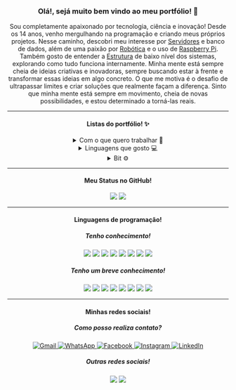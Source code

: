 <!-- TITLE -->
<h3 align="center">Olá!, sejá muito bem vindo ao meu portfólio! 👋</h3>

<!-- DESCRIPTION -->
<p align="center">Sou completamente apaixonado por tecnologia, ciência e inovação! Desde os 14 anos, venho mergulhando na programação e criando meus próprios projetos. Nesse caminho, descobri meu interesse por <a href="https://pt.wikipedia.org/wiki/Servidor">Servidores</a> e banco de dados, além de uma paixão por <a href="https://pt.wikipedia.org/wiki/Rob%C3%B3tica">Robótica</a> e o uso de <a href="https://www.raspberrypi.com/documentation/">Raspberry Pi</a>. Também gosto de entender a <a href="https://pt.wikipedia.org/wiki/Estrutura">Estrutura</a> de baixo nível dos sistemas, explorando como tudo funciona internamente. Minha mente está sempre cheia de ideias criativas e inovadoras, sempre buscando estar à frente e transformar essas ideias em algo concreto. O que me motiva é o desafio de ultrapassar limites e criar soluções que realmente façam a diferença. Sinto que minha mente está sempre em movimento, cheia de novas possibilidades, e estou determinado a torná-las reais.</p>

---

<!-- INFO -->
<h4 align="center">Listas do portfólio! ✨</h4>
<div align="center">
    <details>
        <summary>Com o que quero trabalhar 💼</summary>
        <ul>
            <li>
                <p>Sistema, Arquitetura de Computadores.</p>
            </li>
            <li>
                <p>Servidor, Banco de dados.</p>
            </li>
            <li>
                <p>Robotica, Raspberry PI.</p>
            </li>
            <li>
                <p>IA, Automação.</p>
            </li>
        </ul>
    </details>
    <details>
        <summary>Linguagens que gosto 💻</summary>
        <ul>
            <li>
                <p><strong>Baixo nível:</strong> Assembly.</p>
            </li>
            <li>
                <p><strong>Sistema:</strong> C/C++</p>
            </li>
            <li>
                <p><strong>Alto nível:</strong> Python</p>
            </li>
            <li>
                <p><strong>Navegadores:</strong> HTML, CSS, JS</p>
            </li>
            <li>
                <p><strong>Banco de dados:</strong> PHP</p>
            </li>
            <li>
                <p><strong>CMD Windows:</strong> Batch</p>
            </li>
        </ul>
    </details>
    <details>
        <summary>Bit ⚙</summary>
        <h5>0101011001101111011000111110101000100000111010010010000001100011011101010111001001101001011011110111001101101111001000000110100001100101011010010110111000100001</h5>
    </details>
</div>

---

<!-- GITHUB-STATS -->
<h4 align="center">Meu Status no GitHub!</h4>
<section align="center">
    <img rel="Stats-1" src="https://github-readme-stats.vercel.app/api?username=JefersonFerrettiMoreira&show_icons=true&theme=transparent">
    <img rel="Stats-2" src="https://github-readme-stats.vercel.app/api/top-langs/?username=JefersonFerrettiMoreira&theme=blue-green">
</section>

---

<!-- LINGUAGE-KNOW1 -->
<h4 align="center">Linguagens de programação!</h4>
<h5 align="center">Tenho conhecimento!</h5>
<section align="center">
    <!-- SISTEM -->
    <img rel="Assembly" src="https://img.shields.io/badge/Assembly-FFFFFF?style=for-the-badge">
    <img rel="C" src="https://img.shields.io/badge/C-709EFF?style=for-the-badge">
    <img rel="Cpp" src="https://img.shields.io/badge/Cpp-526DA5?style=for-the-badge">
    <img rel="Python" src="https://img.shields.io/badge/Python-FFEF88?style=for-the-badge">
    <!-- WEB -->
    <img rel="HTML5" src="https://img.shields.io/badge/HTML5-FF865B?style=for-the-badge">
    <img rel="CSS3" src="https://img.shields.io/badge/CSS3-5B97FF?style=for-the-badge">
    <img rel="JavaScript" src="https://img.shields.io/badge/JavaScript-FFD080?style=for-the-badge">
    <img rel="PHP" src="https://img.shields.io/badge/PHP-A0A0FF?style=for-the-badge">
</section>

<!-- LINGUAGE-KNOW2 -->
<h5 align="center">Tenho um breve conhecimento!</h5>
<section align="center">
    <!-- SISTEM -->
    <img rel="Assembly" src="https://img.shields.io/badge/Assembly-FFFFFF?style=for-the-badge">
    <img rel="C" src="https://img.shields.io/badge/C-709EFF?style=for-the-badge">
    <img rel="Cpp" src="https://img.shields.io/badge/Cpp-526DA5?style=for-the-badge">
    <img rel="Python" src="https://img.shields.io/badge/Python-FFEF88?style=for-the-badge">
    <!-- WEB -->
    <img rel="HTML5" src="https://img.shields.io/badge/HTML5-FF865B?style=for-the-badge">
    <img rel="CSS3" src="https://img.shields.io/badge/CSS3-5B97FF?style=for-the-badge">
    <img rel="JavaScript" src="https://img.shields.io/badge/JavaScript-FFD080?style=for-the-badge">
    <img rel="PHP" src="https://img.shields.io/badge/PHP-A0A0FF?style=for-the-badge">
</section>

---

<!-- CONTACTS -->
<h4 align="center">Minhas redes sociais!</h4>
<h5 align="center">Como posso realiza contato?</h5>
<div align="center">
    <a href="https://mail.google.com/mail/u/0/?hl=pt-BR#search/in%3Asent+jeferson.ferretti2004%40gmail.com?compose=new" target="_blank">
        <img alt="Gmail" title="Esse é meu Gmail!" src="https://img.shields.io/badge/Gmail-D14836?style=for-the-badge&logo=gmail&logoColor=white" />
    </a>
    <a href="https://api.whatsapp.com/send?phone=5519989437565&text=Eu%20vim%20pelo%20link%20do%20GitHub!%20%F0%9F%98%80%0APrazem%20em%20conhec%C3%AA-lo%20Jeferson!" target="_blank">
        <img alt="WhatsApp" title="Esse é meu WhatsApp!" src="https://img.shields.io/badge/WhatsApp-25D366?style=for-the-badge&logo=whatsapp&logoColor=white" />
    </a>
    <a href="https://www.facebook.com/jeferson.ferretti.3/" target="_blank">
        <img alt="Facebook" title="Esse é meu Facebook!" src="https://img.shields.io/badge/Facebook-1877F2?style=for-the-badge&logo=facebook&logoColor=white" />
    </a>
    <a href="https://www.instagram.com/jefreemore_fm/" target="_blank">
        <img alt="Instagram" title="Esse é meu Instagram!" src="https://img.shields.io/badge/Instagram-E4405F?style=for-the-badge&logo=instagram&logoColor=white" />
    </a>
    <a href="https://www.linkedin.com/in/jeferson-ferretti-moreira-096521214/" target="_blank">
        <img alt="LinkedIn" title="Esse é meu LinkedIn!" src="https://img.shields.io/badge/LinkedIn-0077B5?style=for-the-badge&logo=linkedin&logoColor=white" />
    </a>
</div>

<!-- SOCIAL-MEDIA-OTHES -->
<h5 align="center">Outras redes sociais!</h5>
<section align="center">
    <img rel="Pinterest" src="https://img.shields.io/badge/Pinterest-%23E60023.svg?&style=for-the-badge&logo=Pinterest&logoColor=white">
    <img rel="Discord" src="https://img.shields.io/badge/Discord-7289DA?style=for-the-badge&logo=discord&logoColor=white">
</section>
